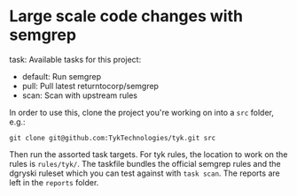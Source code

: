 # Large scale code changes with semgrep

task: Available tasks for this project:

* default:       Run semgrep
* pull:          Pull latest returntocorp/semgrep
* scan:          Scan with upstream rules

In order to use this, clone the project you're working on into a `src` folder, e.g.:

```
git clone git@github.com:TykTechnologies/tyk.git src
```

Then run the assorted task targets. For tyk rules, the location to work
on the rules is `rules/tyk/`. The taskfile bundles the official semgrep
rules and the dgryski ruleset which you can test against with `task
scan`. The reports are left in the `reports` folder.
